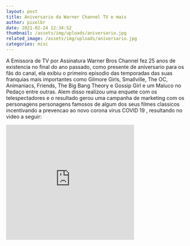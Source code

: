 ```yaml
---
layout: post
title: Aniversario da Warner Channel TV e mais
author: pixelbr
date: 2021-02-24 12:34:52
thumbnail: /assets/img/uploads/aniversario.jpg 
related_image: /assets/img/uploads/aniversario.jpg 
categories: misc
---
```


A Emissora de TV por Assinatura Warner Bros Channel fez 25 anos de existencia no final do ano passado, como presente de aniversario para os fãs do canal, ela exibiu o primeiro episodio das temporadas das suas franquias mais importantes como Gilmore Girls, Smallville, The OC, Animaniacs, Friends, The Big Bang Theory e Gossip Girl e um Maluco no Pedaço entre outras. Alem disso realizou uma enquete com os telespectadores e o resultado gerou uma campanha de marketing com os personagens personagens famosos de algum dos seus filmes classicos incentivando a prevencao ao novo corona virus COVID 19 , resultando no video a seguir:

<iframe width="350" height="315" src="https://www.youtube.com/embed/jPlEvWQQu_E" frameborder="0" allow="accelerometer; autoplay; clipboard-write; encrypted-media; gyroscope; picture-in-picture" allowfullscreen></iframe>

